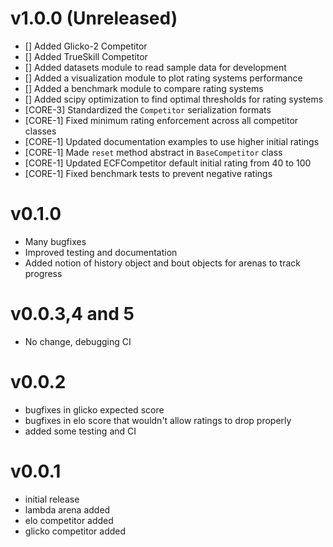 v1.0.0 (Unreleased)
======

 * [] Added Glicko-2 Competitor 
 * [] Added TrueSkill Competitor
 * [] Added datasets module to read sample data for development
 * [] Added a visualization module to plot rating systems performance
 * [] Added a benchmark module to compare rating systems
 * [] Added scipy optimization to find optimal thresholds for rating systems
 * [CORE-3] Standardized the `Competitor` serialization formats
 * [CORE-1] Fixed minimum rating enforcement across all competitor classes
 * [CORE-1] Updated documentation examples to use higher initial ratings
 * [CORE-1] Made `reset` method abstract in `BaseCompetitor` class
 * [CORE-1] Updated ECFCompetitor default initial rating from 40 to 100
 * [CORE-1] Fixed benchmark tests to prevent negative ratings

v0.1.0
======

 * Many bugfixes
 * Improved testing and documentation
 * Added notion of history object and bout objects for arenas to track progress
 
v0.0.3,4 and 5
==============

 * No change, debugging CI
 
v0.0.2
======

 * bugfixes in glicko expected score
 * bugfixes in elo score that wouldn't allow ratings to drop properly
 * added some testing and CI
 
v0.0.1
======

 * initial release
 * lambda arena added
 * elo competitor added
 * glicko competitor added